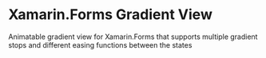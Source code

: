 # Xamarin.Forms Gradient View
Animatable gradient view for Xamarin.Forms that supports multiple gradient stops and different easing functions between the states
